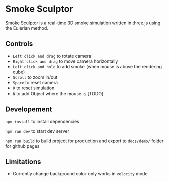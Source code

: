# Smoke Sculptor
Smoke Sculptor is a real-time 3D smoke simulation written in three.js using the Eulerian method. 

## Controls
- `Left click and drag` to rotate camera
- `Right click and drag` to move camera horizontally
- `Left click and hold` to add smoke (when mouse is above the rendering cube)
- `Scroll` to zoom in/out
- `Space` to reset camera
- `R` to reset simulation
- `N` to add Object where the mouse is [TODO]

## Developement 

`npm install` to install dependencies

`npm run dev` to start dev server

`npm run build` to build project for production and export to `docs/demo/` folder for github pages

## Limitations
- Currently change background color only works in `velocity` mode 

